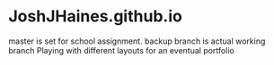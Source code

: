 # JoshJHaines.github.io

master is set for school assignment. backup branch is actual working branch
Playing with different layouts for an eventual portfolio
